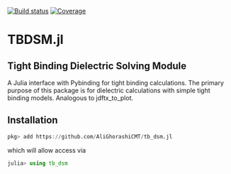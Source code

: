 [![Build status][ci-status-img]][ci-status-url] [![Coverage][codecov-img]][codecov-url]

# TBDSM.jl

## Tight Binding Dielectric Solving Module


A Julia interface with Pybinding for tight binding calculations. The primary purpose of this package is for dielectric calculations with simple tight binding models. Analogous to jdftx_to_plot.

## Installation 
```julia
pkg> add https://github.com/AliGhorashiCMT/tb_dsm.jl
```
which will allow access via
```julia
julia> using tb_dsm
```
<!--[ci-status-url]: https://travis-ci.com/github/AliGhorashiCMT/tb_dsm.jl
[ci-status-img]: https://travis-ci.com/AliGhorashiCMT/tb_dsm.jl.svg?branch=master -->

[ci-status-img]:   https://github.com/AliGhorashiCMT/TBDSM.jl/workflows/CI/badge.svg
[ci-status-url]:   https://github.com/AliGhorashiCMT/TBDSM.jl/actions

[codecov-url]: https://app.codecov.io/gh/AliGhorashiCMT/TBDSM.jl
[codecov-img]: https://codecov.io/gh/TBDSM.jl/branch/master/graph/badge.svg
